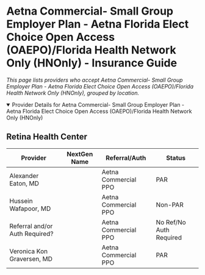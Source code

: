 # Aetna Commercial- Small Group Employer Plan - Aetna Florida Elect Choice Open Access (OAEPO)/Florida Health Network Only (HNOnly) - Insurance Guide

*This page lists providers who accept Aetna Commercial- Small Group Employer Plan - Aetna Florida Elect Choice Open Access (OAEPO)/Florida Health Network Only (HNOnly), grouped by location.*

<details open><summary>Provider Details for Aetna Commercial- Small Group Employer Plan - Aetna Florida Elect Choice Open Access (OAEPO)/Florida Health Network Only (HNOnly)</summary>

## Retina Health Center

| Provider | NextGen Name | Referral/Auth | Status |
|----------|-------------|--------------|--------|
| Alexander Eaton, MD |  | Aetna Commercial PPO | PAR |
| Hussein Wafapoor, MD |  | Aetna Commercial PPO | Non-PAR |
| Referral and/or Auth Required? |  | Aetna Commercial PPO | No Ref/No Auth Required |
| Veronica Kon Graversen, MD |  | Aetna Commercial PPO | PAR |

</details>

